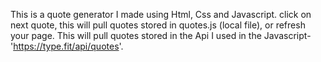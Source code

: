 This is a quote generator I made using Html, Css and Javascript.
click on next quote, this will pull quotes stored in quotes.js (local file), or refresh your page.
This will pull quotes stored in the Api I used in the Javascript- 'https://type.fit/api/quotes'.
